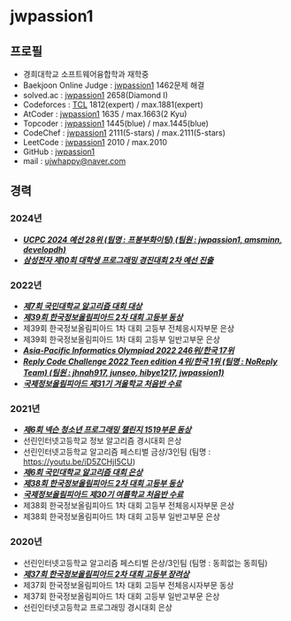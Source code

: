 # jwpassion1   
   
## 프로필   
   
- 경희대학교 소프트웨어융합학과 재학중   
- Baekjoon Online Judge : [jwpassion1](https://www.acmicpc.net/user/jwpassion1)  1462문제 해결   
- solved.ac : [jwpassion1](https://solved.ac/profile/jwpassion1)  2658(Diamond I)   
- Codeforces : [TCL](https://codeforces.com/profile/TCL)  1812(expert) / max.1881(expert)   
- AtCoder : [jwpassion1](https://atcoder.jp/users/jwpassion1)  1635 / max.1663(2 Kyu)   
- Topcoder : [jwpassion1](https://profiles.topcoder.com/jwpassion1/stats/Competitive%20Programming/SRM)  1445(blue) / max.1445(blue)   
- CodeChef : [jwpassion1](https://www.codechef.com/users/jwpassion1)  2111(5-stars) / max.2111(5-stars)   
- LeetCode : [jwpassion1](https://leetcode.com/u/jwpassion1/)  2010 / max.2010   
- GitHub : [jwpassion1](https://github.com/jwpassion1)   
- mail : ujwhappy@naver.com   
   
   
## 경력   
### 2024년   
- ***<u>UCPC 2024 예선 28위 (팀명 : 프봉부화이팅) (팀원 : jwpassion1, amsminn, developdh)</u>***   
- ***<u>삼성전자 제10회 대학생 프로그래밍 경진대회 2차 예선 진출</u>***   
   
### 2022년   
- ***<u>제7회 국민대학교 알고리즘 대회 대상</u>***   
- ***<u>제39회 한국정보올림피아드 2차 대회 고등부 동상</u>***   
- 제39회 한국정보올림피아드 1차 대회 고등부 전체응시자부문 은상   
- 제39회 한국정보올림피아드 1차 대회 고등부 일반고부문 은상   
- ***<u>Asia-Pacific Informatics Olympiad 2022 246위/한국 17위</u>***   
- ***<u>Reply Code Challenge 2022 Teen edition 4위/한국 1위 (팀명 : NoReply Team) (팀원 : jhnah917, junseo, hibye1217, jwpassion1)</u>***   
- ***<u>국제정보올림피아드 제31기 겨울학교 처음반 수료</u>***   
   
### 2021년   
- ***<u>제6회 넥슨 청소년 프로그래밍 챌린지 1519부문 동상</u>***   
- 선린인터넷고등학교 정보 알고리즘 경시대회 은상   
- 선린인터넷고등학교 알고리즘 페스티벌 금상/3인팀 (팀명 : https://youtu.be/iD5ZCHjI5CU)   
- ***<u>제6회 국민대학교 알고리즘 대회 은상</u>***   
- ***<u>제38회 한국정보올림피아드 2차 대회 고등부 동상</u>***   
- ***<u>국제정보올림피아드 제30기 여름학교 처음반 수료</u>***   
- 제38회 한국정보올림피아드 1차 대회 고등부 전체응시자부문 은상   
- 제38회 한국정보올림피아드 1차 대회 고등부 일반고부문 은상   
   
### 2020년   
- 선린인터넷고등학교 알고리즘 페스티벌 은상/3인팀  (팀명 : 동희없는 동희팀)
- ***<u>제37회 한국정보올림피아드 2차 대회 고등부 장려상</u>***   
- 제37회 한국정보올림피아드 1차 대회 고등부 전체응시자부문 동상   
- 제37회 한국정보올림피아드 1차 대회 고등부 일반고부문 은상   
- 선린인터넷고등학교 프로그래밍 경시대회 은상
   
